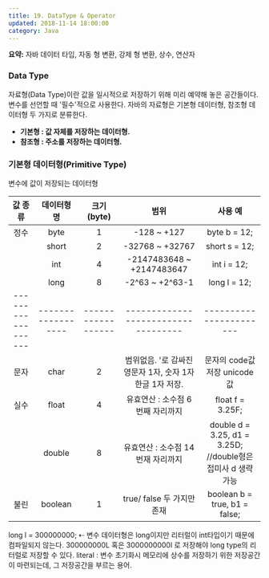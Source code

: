 ```yaml
---
title: 19. DataType & Operator
updated: 2018-11-14 18:00:00
category: Java
---
```


**요약:** 자바 데이터 타입, 자동 형 변환, 강제 형 변환, 상수, 연산자

<div class="divider"></div>

### Data Type

자료형(Data Type)이란 값을 일시적으로 저장하기 위해 미리 예약해 놓은 공간들이다. 
변수를 선언할 때 '필수'적으로 사용한다. 
자바의 자료형은 기본형 데이터형, 참조형 데이터형 두 가지로 분류한다. 

- **기본형 : 값 자체를 저장하는 데이터형.**
- **참조형 : 주소를 저장하는 데이터형.**

### 기본형 데이터형(Primitive Type) 
변수에 값이 저장되는 데이터형

| 값 종류              |        데이터형 명 |        크기(byte) |                      범위 |                   사용 예 |
| :---------------: | :---------------: | :---------------: | :---------------------------------: | :-------------------: |
|   정수                |         byte         |          1             |       -128 ~ +127                       |    byte b = 12;        |
|                         |         short        |          2             |  -32768 ~ +32767                    |    short s = 12;       |
|                         |        int             |          4             | -2147483648 ~ +2147483647 | int i = 12;                |
|                         |         long         |          8             | -2^63 ~ +2^63-1                     | long l = 12;             |
|------------------|------------------|------------------|-----------------------------------|-----------------------|
| 문자                  |         char         |          2             | 범위없음. '로 감싸진 영문자 1자, 숫자 1자 한글 1자 저장. | 문자의 code값 저장 unicode 값 |
| 실수| float | 4 | 유효연산 : 소수점 6번째 자리까지 | float f = 3.25F; |
|       | double | 8 | 유효연산 : 소수점 14번재 자리까지 | double d = 3.25, d1 = 3.25D; //double형은 접미사 d 생략가능 |
| 불린 | boolean | 1 | true/ false 두 가지만 존재 | boolean b = true, b1 = false; |

long l = 300000000; ⇠ 변수 데이터형은 long이지만 리터럴이 int타입이기 때문에 컴파일되지 않는다. 300000000L 혹은 3000000000l 로 저장해야 long type의 리터럴로 저장할 수 있다.
literal : 변수 초기화시 메모리에 상수를 저장하기 위한 저장공간이 마련되는데, 그 저장공간을 부르는 용어. 

